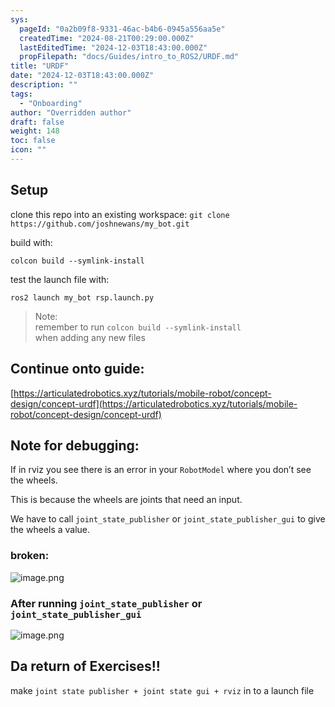 ```yaml
---
sys:
  pageId: "0a2b09f8-9331-46ac-b4b6-0945a556aa5e"
  createdTime: "2024-08-21T00:29:00.000Z"
  lastEditedTime: "2024-12-03T18:43:00.000Z"
  propFilepath: "docs/Guides/intro_to_ROS2/URDF.md"
title: "URDF"
date: "2024-12-03T18:43:00.000Z"
description: ""
tags:
  - "Onboarding"
author: "Overridden author"
draft: false
weight: 148
toc: false
icon: ""
---
```


## Setup

clone this repo into an existing workspace:
`git clone https://github.com/joshnewans/my_bot.git`

build with:

`colcon build --symlink-install`

test the launch file with:

`ros2 launch my_bot rsp.launch.py`

> Note:  
> remember to run `colcon build --symlink-install`  
> when adding any new files

## Continue onto guide:

[https://articulatedrobotics.xyz/tutorials/mobile-robot/concept-design/concept-urdf](https://articulatedrobotics.xyz/tutorials/mobile-robot/concept-design/concept-urdf)

## Note for debugging:

If in rviz you see there is an error in your `RobotModel` where you don’t see the wheels.

This is because the wheels are joints that need an input. 

We have to call `joint_state_publisher` or `joint_state_publisher_gui` to give the wheels a value.

### broken:

![image.png](https://prod-files-secure.s3.us-west-2.amazonaws.com/d518164a-d88e-44d1-a4ee-3adb3bd8bce0/96a1d089-1f17-4dbf-8563-f2aef56a4d37/image.png?X-Amz-Algorithm=AWS4-HMAC-SHA256&X-Amz-Content-Sha256=UNSIGNED-PAYLOAD&X-Amz-Credential=ASIAZI2LB4664J2IIU6D%2F20250522%2Fus-west-2%2Fs3%2Faws4_request&X-Amz-Date=20250522T061330Z&X-Amz-Expires=3600&X-Amz-Security-Token=IQoJb3JpZ2luX2VjEBYaCXVzLXdlc3QtMiJIMEYCIQCNQo4ln6LiDVrOb2z7ToEC2HGWvGrZs%2B3mr0FWcLg4jQIhAPmX3CXd7nQiPkjw449onisFj2OY5L4exO3hdRrMmiz7KogECM%2F%2F%2F%2F%2F%2F%2F%2F%2F%2F%2FwEQABoMNjM3NDIzMTgzODA1IgzR9vNEqMfYxO4J95sq3AOrSyn4T5Oz%2FzAImE1fwaqZ3aPzAYdM6LmU%2B06EbUmh%2B3UJyAo04EW9zimUp%2Bq8WMV93enSn7or5hQMd8iGCyr1jMW6P7Mxlsdgn%2BCxDZTcPYk1zeeMMEYHXvIEr3OV0FHR8V%2BzHQ15TwaycCE5OlWoM9ZqN18A4ht0xz9VLNFaATVOuDEpKpxDowdmOACfP7KoRdGcKBQ5pfEJrZsH8eWAgmt5mJ5SdgkQ14XnqjowzoeB6x%2FBfgUYN5VzsYhI49eB1IRDOTzGBsTmc4DinXTIfMj8ifQJYI9AD2aYjndFO%2Bh2IGHwBnbOUO0Qf6E%2B9DGVOnjS7MHsK7M6YpiGiofxV0mhYcJHTpOpr6C95VeJBk1ISk%2BNMsBhF5iT%2BmFQJ5YxbvHjYCB4WJyAYnOLwsUm2C3z3kQZVPYDi97so%2BlxJ8Mn%2Bmbgd8w0g%2FWbEa%2FvqQhKRDt9agxWeqkoF8JjynQOtSceNdJu4O2cz9yJewkLP94Ppa7RvTqZI3zeqdyicYs6Z%2BIiqYXzbzlRXiCSLBiDnWCNty6Laj1q1khf0lVO%2BbHs506YG352gZxqgtgoQxASoI54oGhanjwag0ffS9QJovCXejSdOMNcxE0l%2F8mdFXT%2FH8HefU19JQLA0zCB97rBBjqkAdGQpJGS%2F6zgITO8ZcshjNXUUA%2FPrkJueHNTRPenwjavPfuXaSp6fnl9s6lR%2F86t5bD3sTLxy1AqlSaNde2TOGC8c1OxkCenH4bkuvA0oFY6T0Xs66CsZDKH7EOCXhkjvC847NMh5hxV2fUINXEkcafOgqcFEIhyB%2FnaWxYfUJGLHnHl4dVPERLKrm7gDf7X3JEPpLoJHkdoOrSTLtH8KrawU6B2&X-Amz-Signature=95096116888a361bbc7fa5d78439e1c8a76b88fcb383f0f0b00a7d551e35c1fa&X-Amz-SignedHeaders=host&x-id=GetObject)

### After running `joint_state_publisher` or `joint_state_publisher_gui`

![image.png](https://prod-files-secure.s3.us-west-2.amazonaws.com/d518164a-d88e-44d1-a4ee-3adb3bd8bce0/130c99c7-1b0b-4031-9953-844fc3950ff4/image.png?X-Amz-Algorithm=AWS4-HMAC-SHA256&X-Amz-Content-Sha256=UNSIGNED-PAYLOAD&X-Amz-Credential=ASIAZI2LB4664J2IIU6D%2F20250522%2Fus-west-2%2Fs3%2Faws4_request&X-Amz-Date=20250522T061330Z&X-Amz-Expires=3600&X-Amz-Security-Token=IQoJb3JpZ2luX2VjEBYaCXVzLXdlc3QtMiJIMEYCIQCNQo4ln6LiDVrOb2z7ToEC2HGWvGrZs%2B3mr0FWcLg4jQIhAPmX3CXd7nQiPkjw449onisFj2OY5L4exO3hdRrMmiz7KogECM%2F%2F%2F%2F%2F%2F%2F%2F%2F%2F%2FwEQABoMNjM3NDIzMTgzODA1IgzR9vNEqMfYxO4J95sq3AOrSyn4T5Oz%2FzAImE1fwaqZ3aPzAYdM6LmU%2B06EbUmh%2B3UJyAo04EW9zimUp%2Bq8WMV93enSn7or5hQMd8iGCyr1jMW6P7Mxlsdgn%2BCxDZTcPYk1zeeMMEYHXvIEr3OV0FHR8V%2BzHQ15TwaycCE5OlWoM9ZqN18A4ht0xz9VLNFaATVOuDEpKpxDowdmOACfP7KoRdGcKBQ5pfEJrZsH8eWAgmt5mJ5SdgkQ14XnqjowzoeB6x%2FBfgUYN5VzsYhI49eB1IRDOTzGBsTmc4DinXTIfMj8ifQJYI9AD2aYjndFO%2Bh2IGHwBnbOUO0Qf6E%2B9DGVOnjS7MHsK7M6YpiGiofxV0mhYcJHTpOpr6C95VeJBk1ISk%2BNMsBhF5iT%2BmFQJ5YxbvHjYCB4WJyAYnOLwsUm2C3z3kQZVPYDi97so%2BlxJ8Mn%2Bmbgd8w0g%2FWbEa%2FvqQhKRDt9agxWeqkoF8JjynQOtSceNdJu4O2cz9yJewkLP94Ppa7RvTqZI3zeqdyicYs6Z%2BIiqYXzbzlRXiCSLBiDnWCNty6Laj1q1khf0lVO%2BbHs506YG352gZxqgtgoQxASoI54oGhanjwag0ffS9QJovCXejSdOMNcxE0l%2F8mdFXT%2FH8HefU19JQLA0zCB97rBBjqkAdGQpJGS%2F6zgITO8ZcshjNXUUA%2FPrkJueHNTRPenwjavPfuXaSp6fnl9s6lR%2F86t5bD3sTLxy1AqlSaNde2TOGC8c1OxkCenH4bkuvA0oFY6T0Xs66CsZDKH7EOCXhkjvC847NMh5hxV2fUINXEkcafOgqcFEIhyB%2FnaWxYfUJGLHnHl4dVPERLKrm7gDf7X3JEPpLoJHkdoOrSTLtH8KrawU6B2&X-Amz-Signature=71cf4b3dbd7caec906bb9d8ed0ae753badce3896b7f7ab6a2c578b849799964a&X-Amz-SignedHeaders=host&x-id=GetObject)

## Da return of Exercises!!

make `joint state publisher + joint state gui + rviz` in to a launch file
